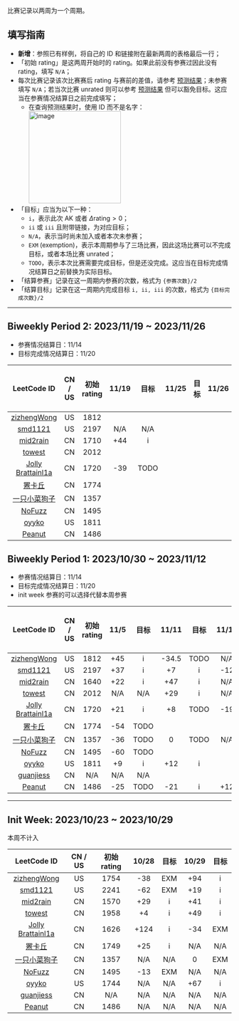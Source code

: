 比赛记录以两周为一个周期。

## 填写指南

- **新增**：参照已有样例，将自己的 ID 和链接附在最新两周的表格最后一行；
- 「初始 rating」是这两周开始时的 rating。如果此前没有参赛过因此没有 rating，填写 `N/A`；
- 每次比赛记录该次比赛赛后 rating 与赛前的差值，请参考 [预测结果](https://lccn.lbao.site/)；未参赛填写 `N/A`；若当次比赛 unrated 则可以参考 [预测结果](https://lccn.lbao.site/) 但可以豁免目标。这应当在参赛情况结算日之前完成填写；
    - 在查询预测结果时，使用 ID 而不是名字：<img width="207" alt="image" src="https://github.com/SaltyfishShop/leetcode_subshop/assets/30610597/28d5752d-4481-4c4d-bce0-727f695b7e1e">
- 「目标」应当为以下一种：
    - `i`，表示此次 AK 或者 $\Delta\text{rating} > 0$；
    - `ii` 或 `iii` 且附带链接，为对应目标；
    - `N/A`，表示当时尚未加入或者本次未参赛；
    - `EXM` (exemption)，表示本周期参与了三场比赛，因此这场比赛可以不完成目标，或者本场比赛 unrated；
    - `TODO`，表示本次比赛需要完成目标，但是还没完成。这应当在目标完成情况结算日之前替换为实际目标。
- 「结算参赛」记录在这一周期内参赛的次数，格式为 `{参赛次数}/2`
- 「结算目标」记录在这一周期内完成目标 `i, ii, iii` 的次数，格式为 `{目标完成次数}/2`

---

## Biweekly Period 2: 2023/11/19 ~ 2023/11/26

- 参赛情况结算日：11/14
- 目标完成情况结算日：11/20

| LeetCode ID | CN / US | 初始 rating | 11/19 | 目标 | 11/25 | 目标 | 11/26 | 目标 | 结算参赛 | 结算目标 |
| :---------: | :-----: | :--------: | :---: | :--: | :---: | :--: | :--: | :--: | :---: | :----: |
|[zizhengWong](https://leetcode.com/ZJU_Rookie/) | US | 1812 
|[smd1121](https://leetcode.com/smd1121/) | US | 2197 | N/A | N/A |
|[mid2rain](https://leetcode.cn/u/fengmian123/) | CN | 1710 | +44 | i |
|[towest](https://leetcode.cn/u/vinci-/) | CN | 2012 
|[Jolly Brattainl1a](https://leetcode.cn/u/angels-coder-edit/) | CN | 1720 | -39 | TODO |
|[罴卡丘](https://leetcode.cn/u/beakachu/) | CN | 1774 
|[一只小菜狗子](https://leetcode.cn/u/yi-zhi-xiao-cai-gou-zi-zhu/)| CN | 1357 
|[NoFuzz](https://leetcode.cn/u/nyflame/)| CN | 1495 
|[oyyko](https://leetcode.com/Oyyko/)| US | 1811 
|[Peanut](https://leetcode.cn/u/intelligent-volharduvg/)| CN | 1486 

## Biweekly Period 1: 2023/10/30 ~ 2023/11/12

- 参赛情况结算日：11/14
- 目标完成情况结算日：11/20 
- init week 参赛的可以选择代替本周参赛

| LeetCode ID | CN / US | 初始 rating | 11/5 | 目标 | 11/11 | 目标 | 11/12 | 目标 | 结算参赛 | 结算目标 |
| :---------: | :-----: | :--------: | :---: | :--: | :---: | :--: | :--: | :--: | :---: | :----: |
|[zizhengWong](https://leetcode.com/ZJU_Rookie/) | US | 1812 | +45 | i | -34.5 | TODO | N/A | EXM | 4/2 | 2/2 |
|[smd1121](https://leetcode.com/smd1121/) | US | 2197 | +37 | i | +7 | i | -12 | EXM | 5/2 | 3/2 |
|[mid2rain](https://leetcode.cn/u/fengmian123/) | CN | 1640 | +22 | i | +47 | i | N/A | N/A | 4/2 | 4/2 |
|[towest](https://leetcode.cn/u/vinci-/) | CN | 2012 | N/A | N/A | +29 | i | N/A | N/A | 3/2 | 3/2 |
|[Jolly Brattainl1a](https://leetcode.cn/u/angels-coder-edit/) | CN | 1720 | +21 | i | +8 | TODO | -19 | TODO | 5/2 | 3/2 |
|[罴卡丘](https://leetcode.cn/u/beakachu/) | CN | 1774 | -54 | TODO | | | | | 2/2 | **1/2** |
|[一只小菜狗子](https://leetcode.cn/u/yi-zhi-xiao-cai-gou-zi-zhu/)| CN | 1357 | -36 | TODO | 0 | TODO | N/A | N/A | 3/2 | **0/2** |
|[NoFuzz](https://leetcode.cn/u/nyflame/)| CN | 1495 | -60 | TODO | | | | | 2/2 | **0/2** |
|[oyyko](https://leetcode.com/Oyyko/)| US | 1811 | +9 | i | +12 | i | | | 3/2 | 3/2 |
|[guanjiess](https://leetcode.cn/u/guanjiess/)| CN | N/A | N/A | N/A | | | | | **0/2** | **0/2** |
|[Peanut](https://leetcode.cn/u/intelligent-volharduvg/)| CN | 1486 | -25 | TODO | -21 | i | +12 | i | 3/2 | **1/2** |

---

## Init Week: 2023/10/23 ~ 2023/10/29

本周不计入

| LeetCode ID | CN / US | 初始 rating | 10/28 | 目标 | 10/29 | 目标 |
| :---------: | :-----: | :--------: | :---: | :--: | :---: | :--: |
|[zizhengWong](https://leetcode.com/ZJU_Rookie/) | US | 1754 | -38 | EXM | +94 | i| 
|[smd1121](https://leetcode.com/smd1121/) | US | 2241 | -62 | EXM | +19 | i | +37 | i |
|[mid2rain](https://leetcode.cn/u/fengmian123/) | CN | 1570 | +29 | i | +41 | i |
|[towest](https://leetcode.cn/u/vinci-/) | CN | 1958 | +4 | i | +49 | i |
|[Jolly Brattainl1a](https://leetcode.cn/u/angels-coder-edit/) | CN | 1626 | +124 | i | -34 | EXM |
|[罴卡丘](https://leetcode.cn/u/beakachu/) | CN | 1749 | +25 | i | N/A | N/A |
|[一只小菜狗子](https://leetcode.cn/u/yi-zhi-xiao-cai-gou-zi-zhu/)| CN | 1357 | N/A | N/A | 0 | EXM |
|[NoFuzz](https://leetcode.cn/u/nyflame/)| CN | 1495 | -13 | EXM | N/A | N/A |
|[oyyko](https://leetcode.com/Oyyko/)| US | 1744 | N/A | N/A | +67 | i | +12 | i|
|[guanjiess](https://leetcode.cn/u/guanjiess/)| CN | N/A | N/A | N/A | N/A | N/A |
|[Peanut](https://leetcode.cn/u/intelligent-volharduvg/)| CN | 1486 | N/A | N/A | N/A | N/A |